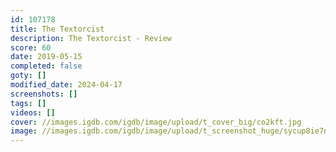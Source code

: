```yaml
---
id: 107178
title: The Textorcist
description: The Textorcist - Review
score: 60
date: 2019-05-15
completed: false
goty: []
modified_date: 2024-04-17
screenshots: []
tags: []
videos: []
cover: //images.igdb.com/igdb/image/upload/t_cover_big/co2kft.jpg
image: //images.igdb.com/igdb/image/upload/t_screenshot_huge/sycup8ie7nqrdzrdhpzd.jpg
---
```

